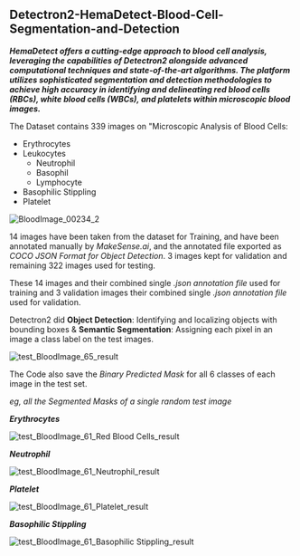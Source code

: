 ## Detectron2-HemaDetect-Blood-Cell-Segmentation-and-Detection

_**HemaDetect offers a cutting-edge approach to blood cell analysis, leveraging the capabilities of Detectron2 alongside advanced computational techniques and state-of-the-art algorithms. The platform utilizes sophisticated segmentation and detection methodologies to achieve high accuracy in identifying and delineating red blood cells (RBCs), white blood cells (WBCs), and platelets within microscopic blood images.**_

The Dataset contains 339 images on "Microscopic Analysis of Blood Cells:

+ Erythrocytes
+ Leukocytes
  - Neutrophil
  - Basophil
  - Lymphocyte
+ Basophilic Stippling
+ Platelet

![BloodImage_00234_2](https://github.com/arpsn123/Detectron2-HemaDetect-Blood-Cell-Segmentation-and-Detection/assets/112195431/61bdae98-220e-45b2-87ea-af00ebb6fe9e)

14 images have been taken from the dataset for Training, and have been annotated manually by _MakeSense.ai_, and the annotated file exported as _COCO JSON Format for Object Detection_. 3 images kept for validation and remaining 322 images used for testing.

These 14 images and their combined single _.json annotation file_ used for training and 3 validation images their combined single _.json annotation file_ used for validation.

Detectron2 did **Object Detection**: Identifying and localizing objects with bounding boxes & **Semantic Segmentation**: Assigning each pixel in an image a class label on the test images.

![test_BloodImage_65_result](https://github.com/arpsn123/Detectron2-HemaDetect-Blood-Cell-Segmentation-and-Detection/assets/112195431/60b14b08-db23-4aab-bc67-cbf8d58639c5)

The Code also save the _Binary Predicted Mask_ for all 6 classes of each image in the test set.

_eg, all the Segmented Masks of a single random test image_

_**Erythrocytes**_

![test_BloodImage_61_Red Blood Cells_result](https://github.com/arpsn123/Detectron2-HemaDetect-Blood-Cell-Segmentation-and-Detection/assets/112195431/86aeba5c-d758-4a52-980d-7ae5101ebf8f)

**_Neutrophil_**

![test_BloodImage_61_Neutrophil_result](https://github.com/arpsn123/Detectron2-HemaDetect-Blood-Cell-Segmentation-and-Detection/assets/112195431/3b4044a0-ffda-4d73-beab-769c42cac255)

_**Platelet**_

![test_BloodImage_61_Platelet_result](https://github.com/arpsn123/Detectron2-HemaDetect-Blood-Cell-Segmentation-and-Detection/assets/112195431/22a4cec6-74a6-4175-98a5-e003f17b966e)

**_Basophilic Stippling_**

![test_BloodImage_61_Basophilic Stippling_result](https://github.com/arpsn123/Detectron2-HemaDetect-Blood-Cell-Segmentation-and-Detection/assets/112195431/72ef0f16-f9ac-4dc4-85ac-d6a1775277e8)
